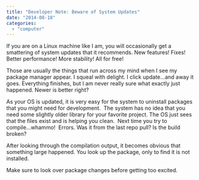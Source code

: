 ```yaml
---
title: "Developer Note: Beware of System Updates"
date: "2014-08-18"
categories: 
  - "computer"
---
```


If you are on a Linux machine like I am, you will occasionally get a smattering of system updates that it recommends. New features! Fixes! Better performance! More stability! All for free!

Those are usually the things that run across my mind when I see my package manager appear. I squeal with delight. I click update...and away it goes. Everything finishes, but I am never really sure what exactly just happened. Newer is better right?

As your OS is updated, it is very easy for the system to uninstall packages that you might need for development.  The system has no idea that you need some slightly older library for your favorite project. The OS just sees that the files exist and is helping you clean.  Next time you try to compile...whammo!  Errors. Was it from the last repo pull? Is the build broken?

After looking through the compilation output, it becomes obvious that something large happened. You look up the package, only to find it is not installed.

Make sure to look over package changes before getting too excited.

